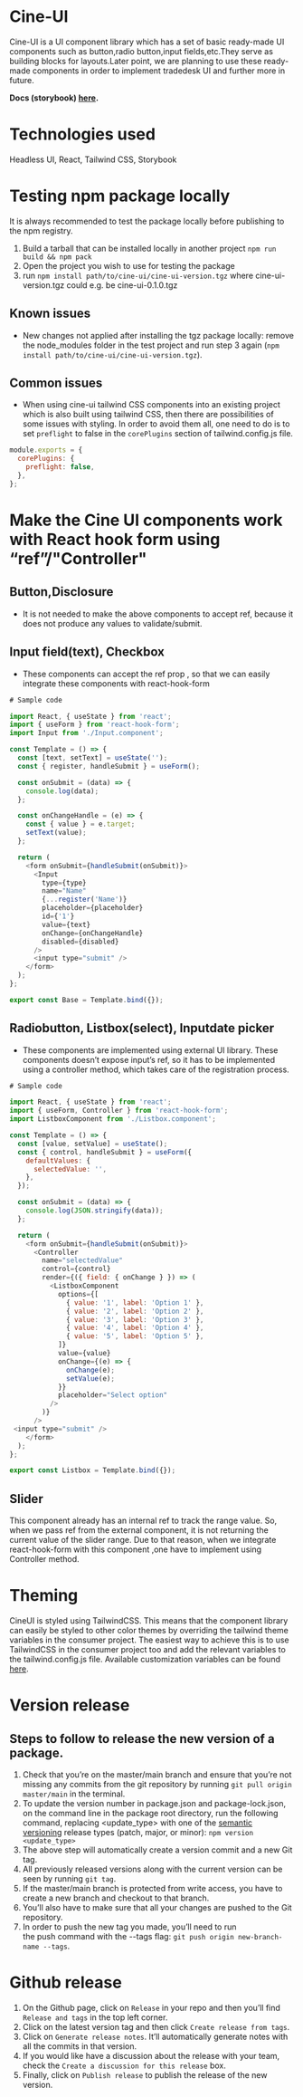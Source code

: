 # Cine-UI

Cine-UI is a UI component library which has a set of basic ready-made UI components such as button,radio button,input fields,etc.They serve as building blocks for layouts.Later point, we are planning to use these ready-made components in order to implement tradedesk UI and further more in future.

**Docs (storybook) [here](https://cinemataztic.github.io/cine-ui/).**

# Technologies used

Headless UI, React, Tailwind CSS, Storybook

# Testing npm package locally

It is always recommended to test the package locally before publishing to the npm registry.

1. Build a tarball that can be installed locally in another project `npm run build && npm pack`
2. Open the project you wish to use for testing the package
3. run `npm install path/to/cine-ui/cine-ui-version.tgz` where cine-ui-version.tgz could e.g. be cine-ui-0.1.0.tgz

## Known issues

- New changes not applied after installing the tgz package locally: remove the node_modules folder in the test project and run step 3 again (`npm install path/to/cine-ui/cine-ui-version.tgz`).

## Common issues

- When using cine-ui tailwind CSS components into an existing project which is also built using tailwind CSS, then there are possibilities of some issues with styling. In order to avoid them all, one need to do is to set `preflight` to false in
  the `corePlugins` section of tailwind.config.js file.

```js
module.exports = {
  corePlugins: {
    preflight: false,
  },
};
```

# Make the Cine UI components work with React hook form using “ref”/"Controller"

## Button,Disclosure

- It is not needed to make the above components to accept ref, because it does not produce any values to validate/submit.

## Input field(text), Checkbox

- These components can accept the ref prop , so that we can easily integrate these components with react-hook-form

```js
# Sample code

import React, { useState } from 'react';
import { useForm } from 'react-hook-form';
import Input from './Input.component';

const Template = () => {
  const [text, setText] = useState('');
  const { register, handleSubmit } = useForm();

  const onSubmit = (data) => {
    console.log(data);
  };

  const onChangeHandle = (e) => {
    const { value } = e.target;
    setText(value);
  };

  return (
    <form onSubmit={handleSubmit(onSubmit)}>
      <Input
        type={type}
        name="Name"
        {...register('Name')}
        placeholder={placeholder}
        id={'1'}
        value={text}
        onChange={onChangeHandle}
        disabled={disabled}
      />
      <input type="submit" />
    </form>
  );
};

export const Base = Template.bind({});
```

## Radiobutton, Listbox(select), Inputdate picker

- These components are implemented using external UI library. These components doesn’t expose input’s ref, so it has to be implemented using a controller method, which takes care of the registration process.

```js
# Sample code

import React, { useState } from 'react';
import { useForm, Controller } from 'react-hook-form';
import ListboxComponent from './Listbox.component';

const Template = () => {
  const [value, setValue] = useState();
  const { control, handleSubmit } = useForm({
    defaultValues: {
      selectedValue: '',
    },
  });

  const onSubmit = (data) => {
    console.log(JSON.stringify(data));
  };

  return (
    <form onSubmit={handleSubmit(onSubmit)}>
      <Controller
        name="selectedValue"
        control={control}
        render={({ field: { onChange } }) => (
          <ListboxComponent
            options={[
              { value: '1', label: 'Option 1' },
              { value: '2', label: 'Option 2' },
              { value: '3', label: 'Option 3' },
              { value: '4', label: 'Option 4' },
              { value: '5', label: 'Option 5' },
            ]}
            value={value}
            onChange={(e) => {
              onChange(e);
              setValue(e);
            }}
            placeholder="Select option"
          />
        )}
      />
 <input type="submit" />
    </form>
  );
};

export const Listbox = Template.bind({});
```

## Slider

This component already has an internal ref to track the range value. So, when we pass ref from the external component, it is not returning the current value of the slider range. Due to that reason, when we integrate react-hook-form with this component ,one have to implement using Controller method.

# Theming

CineUI is styled using TailwindCSS. This means that the component library can easily be styled to other color themes by overriding the tailwind theme variables in the consumer project.
The easiest way to achieve this is to use TailwindCSS in the consumer project too and add the relevant variables to the tailwind.config.js file.
Available customization variables can be found [here](.config.js).

# Version release

## Steps to follow to release the new version of a package.

1. Check that you’re on the master/main branch and ensure that you’re not missing any commits from the git repository by running `git pull origin master/main` in the terminal.
2. To update the version number in package.json and package-lock.json, on the command line in the package root directory, run the following command, replacing <update_type> with one of the [semantic versioning](https://docs.npmjs.com/about-semantic-versioning) release types (patch, major, or minor): `npm version <update_type>`
3. The above step will automatically create a version commit and a new Git tag.
4. All previously released versions along with the current version can be seen by running `git tag`.
5. If the master/main branch is protected from write access, you have to create a new branch and checkout to that branch.
6. You’ll also have to make sure that all your changes are pushed to the Git repository.
7. In order to push the new tag you made, you’ll need to run the push command with the --tags flag: `git push origin new-branch-name --tags`.

# Github release

1. On the Github page, click on `Release` in your repo and then you’ll find `Release and tags` in the top left corner.
2. Click on the latest version tag and then click `Create release from tags`.
3. Click on `Generate release notes`. It’ll automatically generate notes with all the commits in that version.
4. If you would like have a discussion about the release with your team, check the `Create a discussion for this release` box.
5. Finally, click on `Publish release` to publish the release of the new version.
